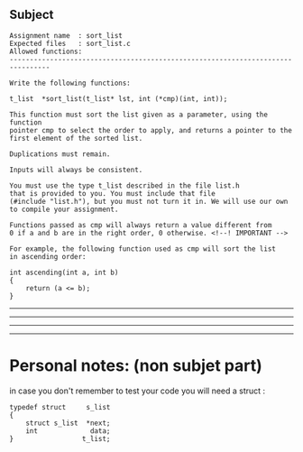 ## Subject

```
Assignment name  : sort_list
Expected files   : sort_list.c
Allowed functions:
--------------------------------------------------------------------------------

Write the following functions:

t_list	*sort_list(t_list* lst, int (*cmp)(int, int));

This function must sort the list given as a parameter, using the function
pointer cmp to select the order to apply, and returns a pointer to the first element of the sorted list.

Duplications must remain.

Inputs will always be consistent.

You must use the type t_list described in the file list.h
that is provided to you. You must include that file
(#include "list.h"), but you must not turn it in. We will use our own to compile your assignment.

Functions passed as cmp will always return a value different from
0 if a and b are in the right order, 0 otherwise. <!--! IMPORTANT -->

For example, the following function used as cmp will sort the list
in ascending order:

int ascending(int a, int b)
{
	return (a <= b);
}
```

---------------------------------
---------------------------------
---------------------------------
---------------------------------

# Personal notes: (non subjet part)
in case you don't remember to test your code you will need a struct : 

```
typedef struct	   s_list
{
	struct s_list  *next;
	int    		    data;
}				  t_list;
```
